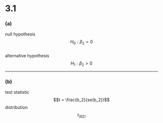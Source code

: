 # 3.1
### **(a)**
null hypothesis 
$$H_0 : \beta_2 = 0$$  
alternative hypothesis 
$$H_1 : \beta_2 > 0$$


---

### **(b)**
test statistic
$$t = \frac{b_2}{se(b_2)}$$
distribution
$$ t_{(62)}$$



